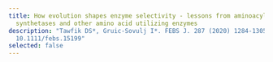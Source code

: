 ```yaml
---
title: How evolution shapes enzyme selectivity - lessons from aminoacyl-tRNA
  synthetases and other amino acid utilizing enzymes
description: "Tawfik DS*, Gruic-Sovulj I*. FEBS J. 287 (2020) 1284-1305. doi:
  10.1111/febs.15199"
selected: false
---
```

